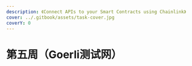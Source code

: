 ```yaml
---
description: 《Connect APIs to your Smart Contracts using Chainlink》
cover: ../.gitbook/assets/task-cover.jpg
coverY: 0
---
```


# 第五周（Goerli测试网）

